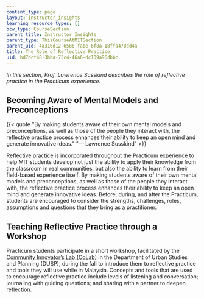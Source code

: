 ```yaml
---
content_type: page
layout: instructor_insights
learning_resource_types: []
ocw_type: CourseSection
parent_title: Instructor Insights
parent_type: ThisCourseAtMITSection
parent_uid: 4a316d12-6586-fabe-6f8a-18ffa478dd4a
title: The Role of Reflective Practice
uid: bd7dcf48-3bba-73c4-46a6-dc109a96dbbc
---
```


_In this section, Prof. Lawrence Susskind describes the role of reflective practice in the Practicum experience._

Becoming Aware of Mental Models and Preconceptions
--------------------------------------------------

{{< quote "By making students aware of their own mental models and preconceptions, as well as those of the people they interact with, the reflective practice process enhances their ability to keep an open mind and generate innovative ideas." "— Lawrence Susskind" >}}

Reflective practice is incorporated throughout the Practicum experience to help MIT students develop not just the ability to apply their knowledge from the classroom in real communities, but also the ability to learn from their field-based experience itself. By making students aware of their own mental models and preconceptions, as well as those of the people they interact with, the reflective practice process enhances their ability to keep an open mind and generate innovative ideas. Before, during, and after the Practicum, students are encouraged to consider the strengths, challenges, roles, assumptions and questions that they bring as a practitioner.

Teaching Reflective Practice through a Workshop
-----------------------------------------------

Practicum students participate in a short workshop, facilitated by the [Community Innovator’s Lab (CoLab)](https://colab.mit.edu/) in the Department of Urban Studies and Planning (DUSP), during the fall to introduce them to reflective practice and tools they will use while in Malaysia. Concepts and tools that are used to encourage reflective practice include levels of listening and conversation; journaling with guiding questions; and sharing with a partner to deepen reflection.